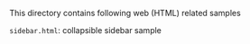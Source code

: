 This directory contains following web (HTML) related samples

`sidebar.html`: collapsible sidebar sample

